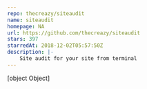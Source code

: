 ```yaml
---
repo: thecreazy/siteaudit
name: siteaudit
homepage: NA
url: https://github.com/thecreazy/siteaudit
stars: 397
starredAt: 2018-12-02T05:57:50Z
description: |-
    Site audit for your site from terminal
---
```


[object Object]
